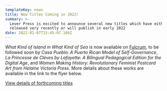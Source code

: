 ```yaml
---
templateKey: news
title: New Titles Coming in 2022!
summary: >-
  Lever Press is excited to announce several new titles which have either been
  released very recently or will publish in early 2022
date: 2022-01-07T15:45:07.166Z
---
```

*What Kind of Island in What Kind of Sea* is now available on [Fulcrum](https://www.fulcrum.org/concern/monographs/4f16c537j?locale=en), to be followed soon by *Casa Pueblo: A Puerto Rican Model of Self-Governance*, *La Princesse de Clèves by Lafayette: A Bilingual Pedagogical Edition for the Digital Age*, and *Women Making History: Revolutionary Feminist Postcard Art from Helaine Victoria Press*. More details about these works are available in the link to the flyer below.

<a href="assets/lever-apr-upcoming-2022.pdf">View details of forthcoming titles</a>